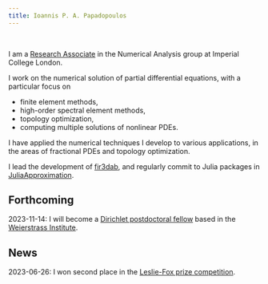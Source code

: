 ```yaml
---
title: Ioannis P. A. Papadopoulos
---
```


&nbsp;
&nbsp;

I am a [Research Associate](https://www.imperial.ac.uk/people/ioannis.papadopoulos13) in the
Numerical Analysis group at Imperial College London.

I work on the numerical
solution of partial differential equations, with a particular focus on

 - finite element methods,
 - high-order spectral element methods,
 - topology optimization,
 - computing multiple solutions of nonlinear PDEs.

I have applied the numerical techniques I develop to various
applications, in the areas of fractional PDEs and topology optimization.

I lead the development of
[fir3dab](https://github.com/ioannisPApapadopoulos/fir3dab), and regularly
commit to Julia packages in
[JuliaApproximation](https://github.com/JuliaApproximation).

<h2 id="forthcoming">Forthcoming</h2>

<p>2023-11-14: I will become a <a href="https://www.math-berlin.de/bms-faculty/dirichlet-postdoctoral-program">Dirichlet postdoctoral fellow</a> based in the  <a href="https://www.wias-berlin.de/">Weierstrass Institute</a>.</p>

<h2 id="news">News</h2>

<p>2023-06-26: I won second place in the <a href="https://ima.org.uk/awards-medals/ima-leslie-fox-prize-numerical-analysis/">Leslie-Fox prize competition</a>.</p>